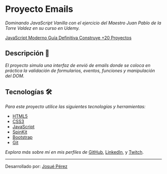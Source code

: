# Proyecto Emails 

_Dominando JavaScript Vanilla con el ejercicio del Maestro Juan Pablo de la Torre Valdez en su curso en Udemy._

[JavaScript Moderno Guía Definitiva Construye +20 Proyectos](https://www.udemy.com/course/javascript-moderno-guia-definitiva-construye-10-proyectos/)

## Descripción 🚀
_El proyecto simula una interfaz de envió de emails donde se coloca en práctica la validación de formularios, eventos, funciones y manipulación del DOM._

## Tecnologías  🛠️

_Para este proyecto utilice las siguientes tecnologías y herramientas:_

* [HTML5](https://developer.mozilla.org/es/docs/Web/HTML)
* [CSS3](https://developer.mozilla.org/es/docs/Web/CSS)
* [JavaScript](https://developer.mozilla.org/es/docs/Web/JavaScript)
* [SpinKit](https://tobiasahlin.com/spinkit/)  
* [Bootstrap](https://getbootstrap.com/) 
* [Git](https://git-scm.com/)

_Explora más sobre mí en mis perfiles de_ [GitHub](https://github.com/josueperezparejo), [LinkedIn](https://www.linkedin.com/in/josue-david-perez-parejo-769983161), y [Twitch](https://www.twitch.tv/josuepp1997).

---
Desarrollado por: [Josué Pérez](https://github.com/josueperezparejo) 
